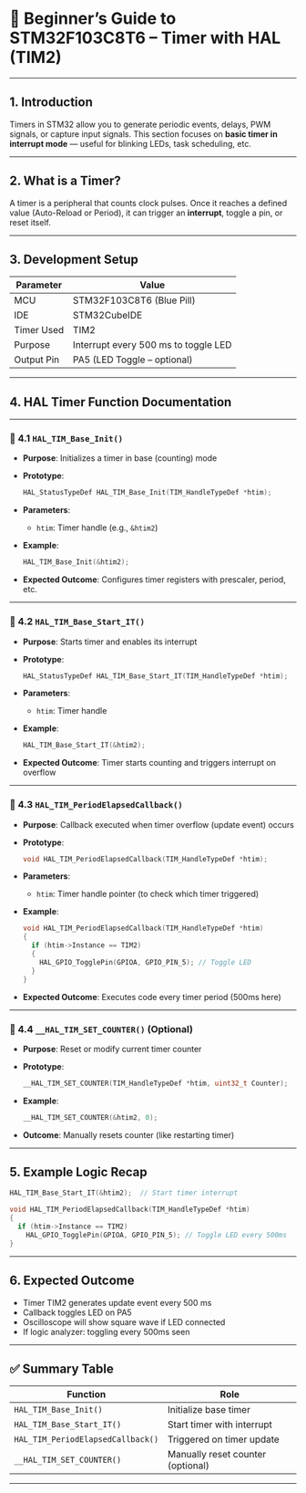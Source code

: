 # 📘 Beginner’s Guide to STM32F103C8T6 – Timer with HAL (TIM2)

---

## **1. Introduction**

Timers in STM32 allow you to generate periodic events, delays, PWM signals, or capture input signals. This section focuses on **basic timer in interrupt mode** — useful for blinking LEDs, task scheduling, etc.

---

## **2. What is a Timer?**

A timer is a peripheral that counts clock pulses. Once it reaches a defined value (Auto-Reload or Period), it can trigger an **interrupt**, toggle a pin, or reset itself.

---

## **3. Development Setup**

| Parameter  | Value                                |
| ---------- | ------------------------------------ |
| MCU        | STM32F103C8T6 (Blue Pill)            |
| IDE        | STM32CubeIDE                         |
| Timer Used | TIM2                                 |
| Purpose    | Interrupt every 500 ms to toggle LED |
| Output Pin | PA5 (LED Toggle – optional)          |

---

## **4. HAL Timer Function Documentation**

---

### 🔹 4.1 `HAL_TIM_Base_Init()`

* **Purpose**: Initializes a timer in base (counting) mode
* **Prototype**:

  ```c
  HAL_StatusTypeDef HAL_TIM_Base_Init(TIM_HandleTypeDef *htim);
  ```
* **Parameters**:

  * `htim`: Timer handle (e.g., `&htim2`)
* **Example**:

  ```c
  HAL_TIM_Base_Init(&htim2);
  ```
* **Expected Outcome**: Configures timer registers with prescaler, period, etc.

---

### 🔹 4.2 `HAL_TIM_Base_Start_IT()`

* **Purpose**: Starts timer and enables its interrupt
* **Prototype**:

  ```c
  HAL_StatusTypeDef HAL_TIM_Base_Start_IT(TIM_HandleTypeDef *htim);
  ```
* **Parameters**:

  * `htim`: Timer handle
* **Example**:

  ```c
  HAL_TIM_Base_Start_IT(&htim2);
  ```
* **Expected Outcome**: Timer starts counting and triggers interrupt on overflow

---

### 🔹 4.3 `HAL_TIM_PeriodElapsedCallback()`

* **Purpose**: Callback executed when timer overflow (update event) occurs
* **Prototype**:

  ```c
  void HAL_TIM_PeriodElapsedCallback(TIM_HandleTypeDef *htim);
  ```
* **Parameters**:

  * `htim`: Timer handle pointer (to check which timer triggered)
* **Example**:

  ```c
  void HAL_TIM_PeriodElapsedCallback(TIM_HandleTypeDef *htim)
  {
    if (htim->Instance == TIM2)
    {
      HAL_GPIO_TogglePin(GPIOA, GPIO_PIN_5); // Toggle LED
    }
  }
  ```
* **Expected Outcome**: Executes code every timer period (500ms here)

---

### 🔹 4.4 `__HAL_TIM_SET_COUNTER()` (Optional)

* **Purpose**: Reset or modify current timer counter
* **Prototype**:

  ```c
  __HAL_TIM_SET_COUNTER(TIM_HandleTypeDef *htim, uint32_t Counter);
  ```
* **Example**:

  ```c
  __HAL_TIM_SET_COUNTER(&htim2, 0);
  ```
* **Outcome**: Manually resets counter (like restarting timer)

---

## **5. Example Logic Recap**

```c
HAL_TIM_Base_Start_IT(&htim2);  // Start timer interrupt

void HAL_TIM_PeriodElapsedCallback(TIM_HandleTypeDef *htim)
{
  if (htim->Instance == TIM2)
    HAL_GPIO_TogglePin(GPIOA, GPIO_PIN_5); // Toggle LED every 500ms
}
```

---

## **6. Expected Outcome**

* Timer TIM2 generates update event every 500 ms
* Callback toggles LED on PA5
* Oscilloscope will show square wave if LED connected
* If logic analyzer: toggling every 500ms seen

---

## ✅ Summary Table

| Function                          | Role                              |
| --------------------------------- | --------------------------------- |
| `HAL_TIM_Base_Init()`             | Initialize base timer             |
| `HAL_TIM_Base_Start_IT()`         | Start timer with interrupt        |
| `HAL_TIM_PeriodElapsedCallback()` | Triggered on timer update         |
| `__HAL_TIM_SET_COUNTER()`         | Manually reset counter (optional) |

---

